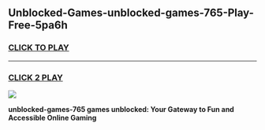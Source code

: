 
## Unblocked-Games-unblocked-games-765-Play-Free-5pa6h
<h3>
<a href="https://premium76.site?title=unblocked-games-765&ref=23A">CLICK TO PLAY</a></h3>
<hr>

<h3>
<a href="https://premium76.site?title=unblocked-games-765&ref=23A">CLICK 2 PLAY</a>
  
</h3>

<a href="https://premium76.site?title=unblocked-games-765&ref=23A"><img src="https://clearcache.store/games.png"></a>


**unblocked-games-765 games unblocked: Your Gateway to Fun and Accessible Online Gaming**
